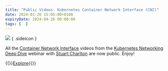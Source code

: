 ```yaml
---
title: "Public Videos: Kubernetes Container Network Interface (CNI)"
date: 2024-01-26 15:05:00+0100
expiryDate: 2024-04-26 00:00:00
tags: [  ]
---
```

![](/2024/01/dalle-cni.jpeg)
{ .sideicon }

All the [Container Network Interface](https://my.ipspace.net/bin/list?id=Kubernetes#CNI) videos from the [Kubernetes Networking Deep Dive](https://www.ipspace.net/Kubernetes_Networking_Deep_Dive) webinar with [Stuart Charlton](https://www.ipspace.net/Author:Stuart_Charlton) are now public. Enjoy!

{{<jump>}}[Explore](https://my.ipspace.net/bin/list?id=Kubernetes#CNI){{</jump>}}